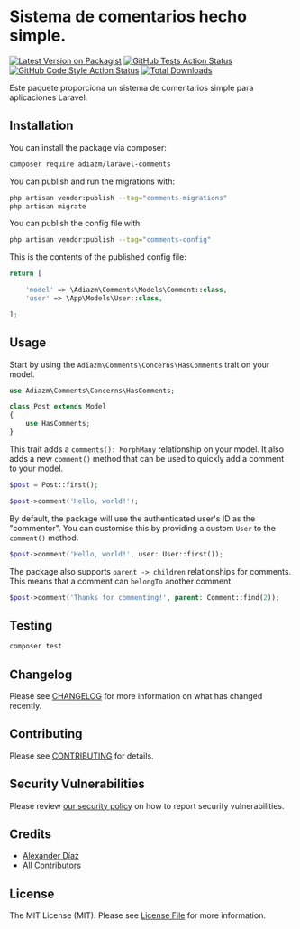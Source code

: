 # Sistema de comentarios hecho simple.

[![Latest Version on Packagist](https://img.shields.io/packagist/v/adiazm/laravel-comments.svg?style=flat-square)](https://packagist.org/packages/adiazm/laravel-comments)
[![GitHub Tests Action Status](https://img.shields.io/github/actions/workflow/status/adiazm/laravel-comments/run-tests.yml?branch=main&label=tests&style=flat-square)](https://github.com/adiazm/laravel-comments/actions?query=workflow%3Arun-tests+branch%3Amain)
[![GitHub Code Style Action Status](https://img.shields.io/github/actions/workflow/status/adiazm/laravel-comments/fix-php-code-style-issues.yml?branch=main&label=code%20style&style=flat-square)](https://github.com/adiazm/laravel-comments/actions?query=workflow%3A"Fix+PHP+code+style+issues"+branch%3Amain)
[![Total Downloads](https://img.shields.io/packagist/dt/adiazm/laravel-comments.svg?style=flat-square)](https://packagist.org/packages/adiazm/laravel-comments)

Este paquete proporciona un sistema de comentarios simple para aplicaciones Laravel.

## Installation

You can install the package via composer:

```bash
composer require adiazm/laravel-comments
```

You can publish and run the migrations with:

```bash
php artisan vendor:publish --tag="comments-migrations"
php artisan migrate
```

You can publish the config file with:

```bash
php artisan vendor:publish --tag="comments-config"
```

This is the contents of the published config file:

```php
return [

    'model' => \Adiazm\Comments\Models\Comment::class,
    'user' => \App\Models\User::class,

];
```

## Usage
Start by using the `Adiazm\Comments\Concerns\HasComments` trait on your model.
```php
use Adiazm\Comments\Concerns\HasComments;

class Post extends Model
{
    use HasComments;
}
```
This trait adds a `comments(): MorphMany` relationship on your model. It also adds a new `comment()` method that can be used to quickly add a comment to your model.

```php
$post = Post::first();

$post->comment('Hello, world!');
```

By default, the package will use the authenticated user's ID as the "commentor". You can customise this by providing a custom `User` to the `comment()` method.

```php
$post->comment('Hello, world!', user: User::first());
```

The package also supports `parent -> children` relationships for comments. This means that a comment can `belongTo` another comment.

```php
$post->comment('Thanks for commenting!', parent: Comment::find(2));
```


## Testing

```bash
composer test
```

## Changelog

Please see [CHANGELOG](CHANGELOG.md) for more information on what has changed recently.

## Contributing

Please see [CONTRIBUTING](CONTRIBUTING.md) for details.

## Security Vulnerabilities

Please review [our security policy](../../security/policy) on how to report security vulnerabilities.

## Credits

- [Alexander Díaz](https://github.com/adiazm)
- [All Contributors](../../contributors)

## License

The MIT License (MIT). Please see [License File](LICENSE.md) for more information.

